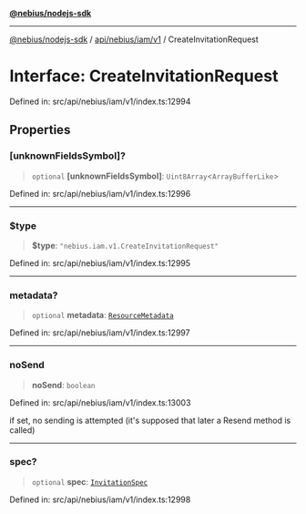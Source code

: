 [**@nebius/nodejs-sdk**](../../../../../README.md)

---

[@nebius/nodejs-sdk](../../../../../README.md) / [api/nebius/iam/v1](../README.md) / CreateInvitationRequest

# Interface: CreateInvitationRequest

Defined in: src/api/nebius/iam/v1/index.ts:12994

## Properties

### \[unknownFieldsSymbol\]?

> `optional` **\[unknownFieldsSymbol\]**: `Uint8Array`\<`ArrayBufferLike`\>

Defined in: src/api/nebius/iam/v1/index.ts:12996

---

### $type

> **$type**: `"nebius.iam.v1.CreateInvitationRequest"`

Defined in: src/api/nebius/iam/v1/index.ts:12995

---

### metadata?

> `optional` **metadata**: [`ResourceMetadata`](../../../common/v1/interfaces/ResourceMetadata.md)

Defined in: src/api/nebius/iam/v1/index.ts:12997

---

### noSend

> **noSend**: `boolean`

Defined in: src/api/nebius/iam/v1/index.ts:13003

if set, no sending is attempted (it's supposed that later a Resend method is called)

---

### spec?

> `optional` **spec**: [`InvitationSpec`](InvitationSpec.md)

Defined in: src/api/nebius/iam/v1/index.ts:12998
